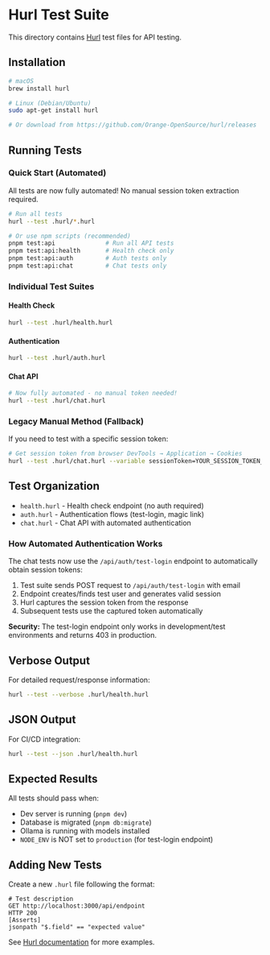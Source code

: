 # Hurl Test Suite

This directory contains [Hurl](https://hurl.dev/) test files for API testing.

## Installation

```bash
# macOS
brew install hurl

# Linux (Debian/Ubuntu)
sudo apt-get install hurl

# Or download from https://github.com/Orange-OpenSource/hurl/releases
```

## Running Tests

### Quick Start (Automated)

All tests are now fully automated! No manual session token extraction required.

```bash
# Run all tests
hurl --test .hurl/*.hurl

# Or use npm scripts (recommended)
pnpm test:api              # Run all API tests
pnpm test:api:health       # Health check only
pnpm test:api:auth         # Auth tests only
pnpm test:api:chat         # Chat tests only
```

### Individual Test Suites

#### Health Check
```bash
hurl --test .hurl/health.hurl
```

#### Authentication
```bash
hurl --test .hurl/auth.hurl
```

#### Chat API
```bash
# Now fully automated - no manual token needed!
hurl --test .hurl/chat.hurl
```

### Legacy Manual Method (Fallback)

If you need to test with a specific session token:

```bash
# Get session token from browser DevTools → Application → Cookies
hurl --test .hurl/chat.hurl --variable sessionToken=YOUR_SESSION_TOKEN_HERE
```

## Test Organization

- `health.hurl` - Health check endpoint (no auth required)
- `auth.hurl` - Authentication flows (test-login, magic link)
- `chat.hurl` - Chat API with automated authentication

### How Automated Authentication Works

The chat tests now use the `/api/auth/test-login` endpoint to automatically obtain session tokens:

1. Test suite sends POST request to `/api/auth/test-login` with email
2. Endpoint creates/finds test user and generates valid session
3. Hurl captures the session token from the response
4. Subsequent tests use the captured token automatically

**Security:** The test-login endpoint only works in development/test environments and returns 403 in production.

## Verbose Output

For detailed request/response information:
```bash
hurl --test --verbose .hurl/health.hurl
```

## JSON Output

For CI/CD integration:
```bash
hurl --test --json .hurl/health.hurl
```

## Expected Results

All tests should pass when:
- Dev server is running (`pnpm dev`)
- Database is migrated (`pnpm db:migrate`)
- Ollama is running with models installed
- `NODE_ENV` is NOT set to `production` (for test-login endpoint)

## Adding New Tests

Create a new `.hurl` file following the format:

```hurl
# Test description
GET http://localhost:3000/api/endpoint
HTTP 200
[Asserts]
jsonpath "$.field" == "expected value"
```

See [Hurl documentation](https://hurl.dev/docs/tutorial/your-first-hurl-file.html) for more examples.
